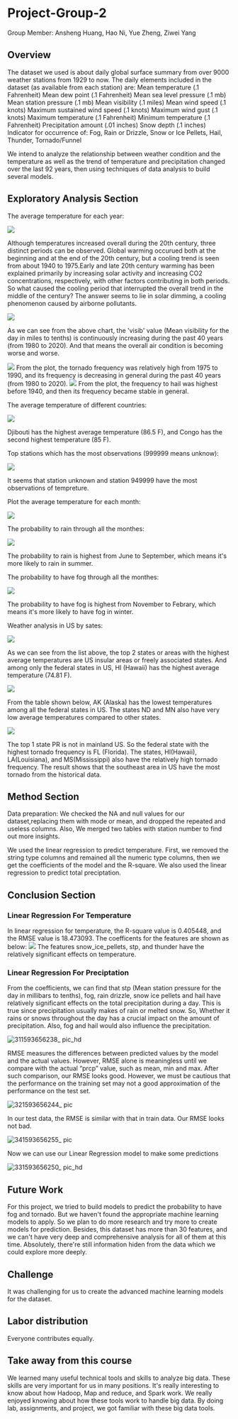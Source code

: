 # Project-Group-2
Group Member: Ansheng Huang, Hao Ni, Yue Zheng, Ziwei Yang

## Overview
The dataset we used is about daily global surface summary from over 9000 weather stations from 1929 to now.
The daily elements included in the dataset (as available from each station) are: Mean temperature (.1 Fahrenheit) Mean dew point (.1 Fahrenheit) Mean sea level pressure (.1 mb) Mean station pressure (.1 mb) Mean visibility (.1 miles) Mean wind speed (.1 knots) Maximum sustained wind speed (.1 knots) Maximum wind gust (.1 knots) Maximum temperature (.1 Fahrenheit) Minimum temperature (.1 Fahrenheit) Precipitation amount (.01 inches) Snow depth (.1 inches)
Indicator for occurrence of: Fog, Rain or Drizzle, Snow or Ice Pellets, Hail, Thunder, Tornado/Funnel

We intend to analyze the relationship between weather condition and the temperature as well as the trend of temperature and precipitation changed over the last 92 years, then using techniques of data analysis to build several models.

## Exploratory Analysis Section
The average temperature for each year:

<img src='images/1.png'>

Although temperatures increased overall during the 20th century, three distinct periods can be observed. Global warming occurued both at the beginning and at the end of the 20th century, but a cooling trend is seen from about 1940 to 1975.Early and late 20th century warming has been explained primarily by increasing solar activity and increasing CO2 concentrations, respectively, with other factors contributing in both periods. So what caused the cooling period that interrupted the overall trend in the middle of the century? The answer seems to lie in solar dimming, a cooling phenomenon caused by airborne pollutants.

<img src='images/8.png'>

As we can see from the above chart, the 'visib' value (Mean visibility for the day in miles to tenths) is continuously increasing during the past 40 years (from 1980 to 2020). And that means the overall air condition is becoming worse and worse.

<img src='images/tornado_yr.PNG'>
From the plot, the tornado frequency was relatively high from 1975 to 1990, and its frequency is decreasing in general during the past 40 years (from 1980 to 2020).

<img src='images/hail_yr.PNG'>
From the plot, the frequency to hail was highest before 1940, and then its frequency became stable in general.

The average temperature of different countries:

<img src='images/2.png'>

Djibouti has the highest average temperature (86.5 F), and Congo has the second highest temperature (85 F).

Top stations which has the most observations (999999 means unknow):

<img src='images/3.png'>

It seems that station unknown and station 949999 have the most observations of tempreture.

Plot the average temperature for each month:

<img src='images/4.png'>

The probability to rain through all the monthes:

<img src='images/rain_mo.PNG'>

The probability to rain is highest from June to September, which means it's more likely to rain in summer.

The probability to have fog through all the monthes:

<img src='images/fog_mo.PNG'>

The probability to have fog is highest from November to Febrary, which means it's more likely to have fog in winter.

Weather analysis in US by sates:

<img src='images/temp_st_h.PNG'>

As we can see from the list above, the top 2 states or areas with the highest average temperatures are US insular areas or freely associated states. And among only the federal states in US, HI (Hawaii) has the highest average temperature (74.81 F).

<img src='images/temp_st_l.PNG'>

From the table shown below, AK (Alaska) has the lowest temperatures among all the federal states in US. The states ND and MN also have very low average temperatures compared to other states.

<img src='images/tornado_st.PNG'>

The top 1 state PR is not in mainland US. So the federal state with the highest tornado frequency is FL (Florida). The states, HI(Hawaii), LA(Louisiana), and MS(Mississippi) also have the relatively high tornado frequency. The result shows that the southeast area in US have the most tornado from the historical data.

## Method Section
Data preparation: We checked the NA and null values for our dataset,replacing them with mode or mean, and dropped the repeated and useless columns. Also, We merged two tables with station number to find out more insights.

We used the linear regression to predict temperature. First, we removed the string type columns and remained all the numeric type columns, then we get the coefficients of the model and the R-square. 
We also used the linear regression to predict total preciptation. 


## Conclusion Section
### Linear Regression For Temperature
In linear regression for temperature, the R-square value is 0.405448, and the RMSE value is 18.473093. The coefficents for the features are shown as below:
<img src='images/temp_coe.PNG'>
The features snow_ice_pellets, stp, and thunder have the relatively significant effects on temperature.

### Linear Regression For Preciptation
From the coefficients, we can find that stp (Mean station pressure for the day in millibars to tenths), fog, rain drizzle, snow ice pellets and hail have relatively significant effects on the total precipitation during a day. This is true since precipitation usually makes of rain or melted snow. So, Whether it rains or snows throughout the day has a crucial impact on the amount of precipitation. Also, fog and hail would also influence the precipitation.

![311593656238_ pic_hd](https://user-images.githubusercontent.com/58396034/86309049-5737cd80-bc4d-11ea-94a7-1c5fea6c2174.jpg)

RMSE measures the differences between predicted values by the model and the actual values. However, RMSE alone is meaningless until we compare with the actual “prcp” value, such as mean, min and max. After such comparison, our RMSE looks  good. However, we must be cautious that the performance on the training set may not a good approximation of the performance on the test set.

![321593656244_ pic](https://user-images.githubusercontent.com/58396034/86309189-b72e7400-bc4d-11ea-9482-7b99ecf4d63d.jpg)

In our test data, the RMSE is similar with that in train data. Our RMSE looks  not bad. 

![341593656255_ pic](https://user-images.githubusercontent.com/58396034/86309241-d200e880-bc4d-11ea-9e64-f02ed45e96a7.jpg)

Now we can use our Linear Regression model to make some predictions

![331593656250_ pic_hd](https://user-images.githubusercontent.com/58396034/86309246-d4fbd900-bc4d-11ea-8299-efec41c201a7.jpg)

## Future Work
For this project, we tried to build models to predict the probability to have fog and tornado. But we haven't found the appropriate machine learning models to apply. So we plan to do more research and try more to create models for prediction. Besides, this dataset has more than 30 features, and we can't have very deep and comprehensive analysis for all of them at this time. Absolutely, there're still information hiden from the data which we could explore more deeply.

## Challenge
It was challenging for us to create the advanced machine learning models for the dataset.

## Labor distribution
Everyone contributes equally.

## Take away from this course
We learned many useful technical tools and skills to analyze big data. These skills are very important for us in many positions. It's really interesting to know about how Hadoop, Map and reduce, and Spark work. We really enjoyed knowing about how these tools work to handle big data. By doing lab, assignments, and project, we got familiar with these big data tools.

